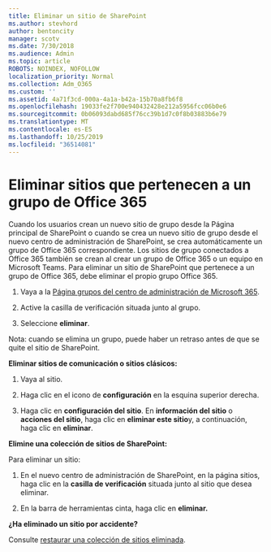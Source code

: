 ```yaml
---
title: Eliminar un sitio de SharePoint
ms.author: stevhord
author: bentoncity
manager: scotv
ms.date: 7/30/2018
ms.audience: Admin
ms.topic: article
ROBOTS: NOINDEX, NOFOLLOW
localization_priority: Normal
ms.collection: Adm_O365
ms.custom: ''
ms.assetid: 4a71f3cd-000a-4a1a-b42a-15b70a8fb6f8
ms.openlocfilehash: 19033fe2f700e940432428e212a5956fcc06b0e6
ms.sourcegitcommit: 0b06093dabd685f76cc39b1d7c0f8b03883b6e79
ms.translationtype: MT
ms.contentlocale: es-ES
ms.lasthandoff: 10/25/2019
ms.locfileid: "36514081"
---
```

# <a name="delete-sites-that-belong-to-an-office-365-group"></a>Eliminar sitios que pertenecen a un grupo de Office 365

Cuando los usuarios crean un nuevo sitio de grupo desde la Página principal de SharePoint o cuando se crea un nuevo sitio de grupo desde el nuevo centro de administración de SharePoint, se crea automáticamente un grupo de Office 365 correspondiente. Los sitios de grupo conectados a Office 365 también se crean al crear un grupo de Office 365 o un equipo en Microsoft Teams. Para eliminar un sitio de SharePoint que pertenece a un grupo de Office 365, debe eliminar el propio grupo Office 365. 
  
1. Vaya a la [Página grupos del centro de administración de Microsoft 365](https://portal.office.com/adminportal/home#/groups).
    
2. Active la casilla de verificación situada junto al grupo.
    
3. Seleccione **eliminar**.
    
Nota: cuando se elimina un grupo, puede haber un retraso antes de que se quite el sitio de SharePoint.
  
**Eliminar sitios de comunicación o sitios clásicos:**

1. Vaya al sitio.
  
2. Haga clic en el icono de **configuración** en la esquina superior derecha. 
  
3. Haga clic en **configuración del sitio**. En **información del sitio** o **acciones del sitio**, haga clic en **eliminar este sitio**y, a continuación, haga clic en **eliminar**.
  
**Elimine una colección de sitios de SharePoint:**

Para eliminar un sitio:
  
1. En el nuevo centro de administración de SharePoint, en la página sitios, haga clic en la **casilla de verificación** situada junto al sitio que desea eliminar. 
    
2. En la barra de herramientas cinta, haga clic en **eliminar.**
    
**¿Ha eliminado un sitio por accidente?**

Consulte [restaurar una colección de sitios eliminada](https://go.microsoft.com/fwlink/?linkid=867660).
  

